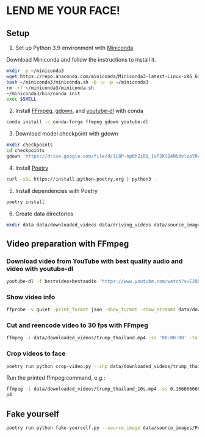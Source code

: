 # LEND ME YOUR FACE!

## Setup

1. Set up Python 3.9 environment with [Miniconda](https://docs.conda.io/en/latest/miniconda.html)

Download Miniconda and follow the instructions to install it.
```bash
mkdir -p ~/miniconda3
wget https://repo.anaconda.com/miniconda/Miniconda3-latest-Linux-x86_64.sh -O ~/miniconda3/miniconda.sh
bash ~/miniconda3/miniconda.sh -b -u -p ~/miniconda3
rm -rf ~/miniconda3/miniconda.sh
~/miniconda3/bin/conda init
exec $SHELL
```

2. Install [FFmpeg](https://ffmpeg.org/), [gdown](https://github.com/wkentaro/gdown), and [youtube-dl](https://github.com/ytdl-org/youtube-dl) with conda

```bash
conda install -c conda-forge ffmpeg gdown youtube-dl
```

3. Download model checkpoint with gdown

```bash
mkdir checkpoints
cd checkpoints
gdown 'https://drive.google.com/file/d/1L8P-hpBhZi8Q_1vP2KlQ4N6dvlzpYBvZ/view?usp=sharing' --fuzzy
```

4. Install [Poetry](https://python-poetry.org)

```bash
curl -sSL https://install.python-poetry.org | python3 -
```

5. Install dependencies with Poetry

```bash
poetry install
```

6. Create data directories

```bash
mkdir data data/downloaded_videos data/driving_videos data/source_images
```

## Video preparation with FFmpeg

### Download video from YouTube with best quality audio and video with youtube-dl

```bash
youtube-dl -f bestvideo+bestaudio 'https://www.youtube.com/watch?v=EJQ9hknvaQM' -o data/downloaded_videos/trump_thailand.mp4
```

### Show video info

```bash
ffprobe -v quiet -print_format json -show_format -show_streams data/downloaded_videos/trump_thailand.mp4
```

### Cut and reencode video to 30 fps with FFmpeg

```bash
ffmpeg -i data/downloaded_videos/trump_thailand.mp4 -ss '00:00:00' -to '00:00:10' -r 30 data/downloaded_videos/trump_thailand_10s.mp4
```

### Crop videos to face

```bash
poetry run python crop-video.py --inp data/downloaded_videos/trump_thailand_10s.mp4 --image_shape 512,512
```

Run the printed ffmpeg command, e.g.:

```bash
ffmpeg -i data/downloaded_videos/trump_thailand_10s.mp4 -ss 0.16666666666666666 -t 9.8 -filter:v "crop=442:442:599:74, scale=512:512" data/driving_videos/trump_thailand_10s_cropped.m
p4
```

## Fake yourself

```bash
poetry run python fake-yourself.py --source_image data/source_images/PeterGBrille-512sq.png --driving_video data/driving_videos/trump_thailand_10s_cropped.mp4 --size 512
```

